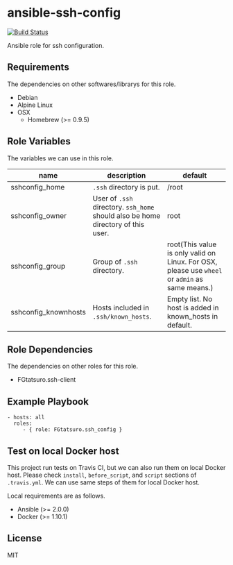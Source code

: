 ansible-ssh-config
====================================

[![Build Status](https://travis-ci.org/FGtatsuro/ansible-ssh-config.svg?branch=master)](https://travis-ci.org/FGtatsuro/ansible-ssh-config)

Ansible role for ssh configuration.

Requirements
------------

The dependencies on other softwares/librarys for this role.

- Debian
- Alpine Linux
- OSX
  - Homebrew (>= 0.9.5)

Role Variables
--------------

The variables we can use in this role.

|name|description|default|
|---|---|---|
|sshconfig_home|`.ssh` directory is put.|/root|
|sshconfig_owner|User of `.ssh` directory. `ssh_home` should also be home directory of this user.|root|
|sshconfig_group|Group of `.ssh` directory.|root(This value is only valid on Linux. For OSX, please use `wheel` or `admin` as same means.)|
|sshconfig_knownhosts|Hosts included in `.ssh/known_hosts`.|Empty list. No host is added in known_hosts in default.|

Role Dependencies
-----------------

The dependencies on other roles for this role.

- FGtatsuro.ssh-client

Example Playbook
----------------

    - hosts: all
      roles:
         - { role: FGtatsuro.ssh_config }

Test on local Docker host
-------------------------

This project run tests on Travis CI, but we can also run them on local Docker host.
Please check `install`, `before_script`, and `script` sections of `.travis.yml`.
We can use same steps of them for local Docker host.

Local requirements are as follows.

- Ansible (>= 2.0.0)
- Docker (>= 1.10.1)

License
-------

MIT
